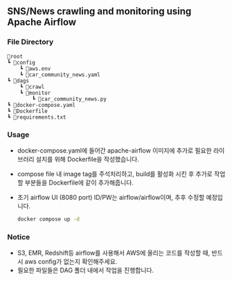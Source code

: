 ## SNS/News crawling and monitoring using Apache Airflow

### File Directory
```
📂root
┗ 📂config
    ┗ 📜aws.env
    ┗ 📜car_community_news.yaml
┗ 📂dags
    ┗ 📂crawl
    ┗ 📂monitor
        ┗ 📜car_community_news.py
┗ 📜docker-compose.yaml
┗ 📜Dockerfile
┗ 📜requirements.txt
```


### Usage
- docker-compose.yaml에 들어간 apache-airflow 이미지에 추가로 필요한 라이브러리 설치를 위해 Dockerfile을 작성했습니다.
- compose file 내 image tag를 주석처리하고, build를 활성화 시킨 후 추가로 작업할 부분들을 Dockerfile에 같이 추가해줍니다.
- 초기 airflow UI (8080 port) ID/PW는 airflow/airflow이며, 추후 수정할 예정입니다.

    ```bash
    docker compose up -d
    ```

### Notice
- S3, EMR, Redshift등 airflow를 사용해서 AWS에 올리는 코드를 작성할 때, 반드시 aws config가 없는지 확인해주세요. 
- 필요한 파일들은 DAG 폴더 내에서 작업을 진행합니다.